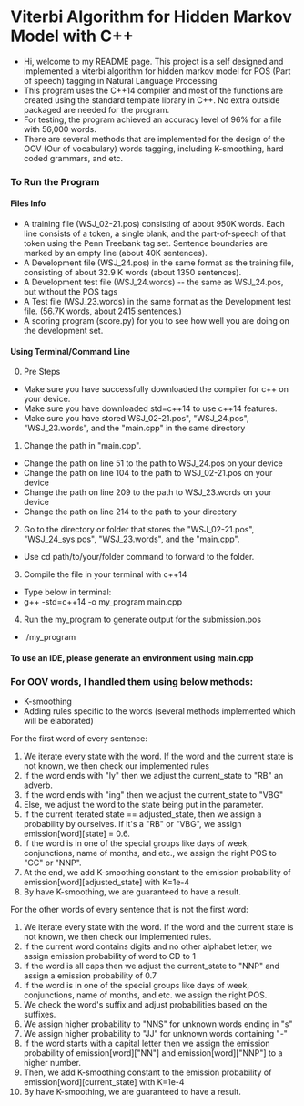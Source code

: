 # Viterbi Algorithm for Hidden Markov Model with C++
- Hi, welcome to my README page. This project is a self designed and implemented a viterbi algorithm for hidden markov model for POS (Part of speech) tagging in Natural Language Processing
- This program uses the C++14 compiler and most of the functions are created using the standard template library in C++. No extra outside packaged are needed for the program.
- For testing, the program achieved an accuracy level of 96% for a file with 56,000 words.
- There are several methods that are implemented for the design of the OOV (Our of vocabulary) words tagging, including K-smoothing, hard coded grammars, and etc.

### To Run the Program

#### Files Info
- A training file (WSJ_02-21.pos) consisting of about 950K words. Each line consists of a token, a single blank, and the part-of-speech of that token using the Penn Treebank tag set. Sentence boundaries are marked by an empty line (about 40K sentences).
- A Development file (WSJ_24.pos) in the same format as the training file, consisting of about 32.9 K words (about 1350 sentences).
- A Development test file (WSJ_24.words) -- the same as WSJ_24.pos, but without the POS tags
- A Test file (WSJ_23.words) in the same format as the Development test file. (56.7K words, about 2415 sentences.)
- A scoring program (score.py) for you to see how well you are doing on the development set.

#### Using Terminal/Command Line
0. Pre Steps
- Make sure you have successfully downloaded the compiler for c++ on your device. 
- Make sure you have downloaded std=c++14 to use c++14 features.
- Make sure you have stored WSJ_02-21.pos", "WSJ_24.pos", "WSJ_23.words", and the "main.cpp" in the same directory 

1. Change the path in "main.cpp".
- Change the path on line 51 to the path to WSJ_24.pos on your device
- Change the path on line 104 to the path to WSJ_02-21.pos on your device
- Change the path on line 209 to the path to WSJ_23.words on your device
- Change the path on line 214 to the path to your directory

2. Go to the directory or folder that stores the "WSJ_02-21.pos", "WSJ_24_sys.pos", "WSJ_23.words", and the "main.cpp".
- Use cd path/to/your/folder command to forward to the folder.

3. Compile the file in your terminal with c++14
- Type below in terminal: 
- g++ -std=c++14 -o my_program main.cpp

4. Run the my_program to generate output for the submission.pos
- ./my_program

#### To use an IDE, please generate an environment using main.cpp

### For OOV words, I handled them using below methods:
- K-smoothing
- Adding rules specific to the words (several methods implemented which will be elaborated)

For the first word of every sentence:
1. We iterate every state with the word. If the word and the current state is not known, we then check our implemented rules
2. If the word ends with "ly" then we adjust the current_state to "RB" an adverb.
3. If the word ends with "ing" then we adjust the current_state to "VBG"
4. Else, we adjust the word to the state being put in the parameter.
5. If the current iterated state == adjusted_state, then we assign a probability by ourselves. If it's a "RB" or "VBG", we assign emission[word][state] = 0.6. 
6. If the word is in one of the special groups like days of week, conjunctions, name of months, and etc., we assign the right POS to "CC" or "NNP".
7. At the end, we add K-smoothing constant to the emission probability of emission[word][adjusted_state] with K=1e-4
8. By have K-smoothing, we are guaranteed to have a result.

For the other words of every sentence that is not the first word:
1. We iterate every state with the word. If the word and the current state is not known, we then check our implemented rules.
2. If the current word contains digits and no other alphabet letter, we assign emission probability of word to CD to 1
3. If the word is all caps then we adjust the current_state to "NNP" and assign a emission probability of 0.7
4. If the word is in one of the special groups like days of week, conjunctions, name of months, and etc. we assign the right POS.
5. We check the word's suffix and adjust probabilities based on the suffixes. 
6. We assign higher probability to "NNS" for unknown words ending in "s"
7. We assign higher probability to "JJ" for unknown words containing "-" 
8. If the word starts with a capital letter then we assign the emission probability of emission[word]["NN"] and emission[word]["NNP"] to a higher number.
9. Then, we add K-smoothing constant to the emission probability of emission[word][current_state] with K=1e-4
10. By have K-smoothing, we are guaranteed to have a result.
